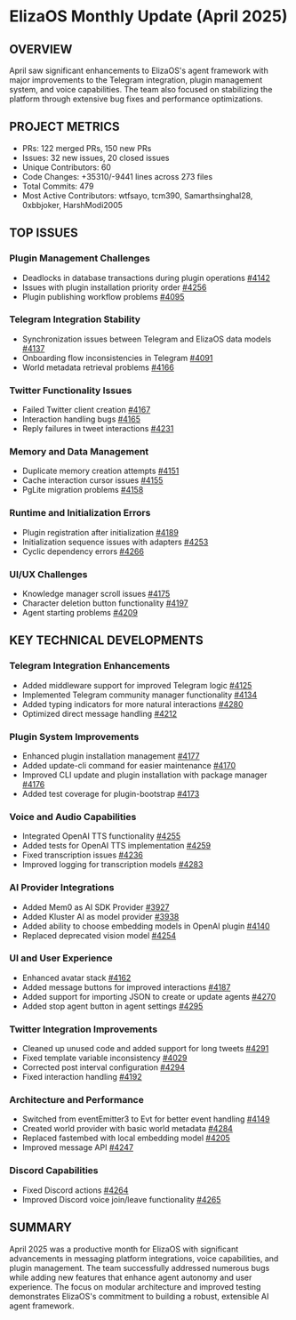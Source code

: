 # ElizaOS Monthly Update (April 2025)

## OVERVIEW
April saw significant enhancements to ElizaOS's agent framework with major improvements to the Telegram integration, plugin management system, and voice capabilities. The team also focused on stabilizing the platform through extensive bug fixes and performance optimizations.

## PROJECT METRICS
- PRs: 122 merged PRs, 150 new PRs
- Issues: 32 new issues, 20 closed issues
- Unique Contributors: 60
- Code Changes: +35310/-9441 lines across 273 files
- Total Commits: 479
- Most Active Contributors: wtfsayo, tcm390, Samarthsinghal28, 0xbbjoker, HarshModi2005

## TOP ISSUES

### Plugin Management Challenges
- Deadlocks in database transactions during plugin operations [#4142](https://github.com/elizaos/eliza/issues/4142)
- Issues with plugin installation priority order [#4256](https://github.com/elizaos/eliza/issues/4256)
- Plugin publishing workflow problems [#4095](https://github.com/elizaos/eliza/issues/4095)

### Telegram Integration Stability
- Synchronization issues between Telegram and ElizaOS data models [#4137](https://github.com/elizaos/eliza/issues/4137)
- Onboarding flow inconsistencies in Telegram [#4091](https://github.com/elizaos/eliza/issues/4091)
- World metadata retrieval problems [#4166](https://github.com/elizaos/eliza/issues/4166)

### Twitter Functionality Issues
- Failed Twitter client creation [#4167](https://github.com/elizaos/eliza/issues/4167)
- Interaction handling bugs [#4165](https://github.com/elizaos/eliza/issues/4165)
- Reply failures in tweet interactions [#4231](https://github.com/elizaos/eliza/issues/4231)

### Memory and Data Management
- Duplicate memory creation attempts [#4151](https://github.com/elizaos/eliza/issues/4151)
- Cache interaction cursor issues [#4155](https://github.com/elizaos/eliza/issues/4155)
- PgLite migration problems [#4158](https://github.com/elizaos/eliza/issues/4158)

### Runtime and Initialization Errors
- Plugin registration after initialization [#4189](https://github.com/elizaos/eliza/issues/4189)
- Initialization sequence issues with adapters [#4253](https://github.com/elizaos/eliza/issues/4253)
- Cyclic dependency errors [#4266](https://github.com/elizaos/eliza/issues/4266)

### UI/UX Challenges
- Knowledge manager scroll issues [#4175](https://github.com/elizaos/eliza/issues/4175)
- Character deletion button functionality [#4197](https://github.com/elizaos/eliza/issues/4197)
- Agent starting problems [#4209](https://github.com/elizaos/eliza/issues/4209)

## KEY TECHNICAL DEVELOPMENTS

### Telegram Integration Enhancements
- Added middleware support for improved Telegram logic [#4125](https://github.com/elizaos/eliza/pull/4125)
- Implemented Telegram community manager functionality [#4134](https://github.com/elizaos/eliza/pull/4134)
- Added typing indicators for more natural interactions [#4280](https://github.com/elizaos/eliza/pull/4280)
- Optimized direct message handling [#4212](https://github.com/elizaos/eliza/pull/4212)

### Plugin System Improvements
- Enhanced plugin installation management [#4177](https://github.com/elizaos/eliza/pull/4177)
- Added update-cli command for easier maintenance [#4170](https://github.com/elizaos/eliza/pull/4170)
- Improved CLI update and plugin installation with package manager [#4176](https://github.com/elizaos/eliza/pull/4176)
- Added test coverage for plugin-bootstrap [#4173](https://github.com/elizaos/eliza/pull/4173)

### Voice and Audio Capabilities
- Integrated OpenAI TTS functionality [#4255](https://github.com/elizaos/eliza/pull/4255)
- Added tests for OpenAI TTS implementation [#4259](https://github.com/elizaos/eliza/pull/4259)
- Fixed transcription issues [#4236](https://github.com/elizaos/eliza/pull/4236)
- Improved logging for transcription models [#4283](https://github.com/elizaos/eliza/pull/4283)

### AI Provider Integrations
- Added Mem0 as AI SDK Provider [#3927](https://github.com/elizaos/eliza/pull/3927)
- Added Kluster AI as model provider [#3938](https://github.com/elizaos/eliza/pull/3938)
- Added ability to choose embedding models in OpenAI plugin [#4140](https://github.com/elizaos/eliza/pull/4140)
- Replaced deprecated vision model [#4254](https://github.com/elizaos/eliza/pull/4254)

### UI and User Experience
- Enhanced avatar stack [#4162](https://github.com/elizaos/eliza/pull/4162)
- Added message buttons for improved interactions [#4187](https://github.com/elizaos/eliza/pull/4187)
- Added support for importing JSON to create or update agents [#4270](https://github.com/elizaos/eliza/pull/4270)
- Added stop agent button in agent settings [#4295](https://github.com/elizaos/eliza/pull/4295)

### Twitter Integration Improvements
- Cleaned up unused code and added support for long tweets [#4291](https://github.com/elizaos/eliza/pull/4291)
- Fixed template variable inconsistency [#4029](https://github.com/elizaos/eliza/pull/4029)
- Corrected post interval configuration [#4294](https://github.com/elizaos/eliza/pull/4294)
- Fixed interaction handling [#4192](https://github.com/elizaos/eliza/pull/4192)

### Architecture and Performance
- Switched from eventEmitter3 to Evt for better event handling [#4149](https://github.com/elizaos/eliza/pull/4149)
- Created world provider with basic world metadata [#4284](https://github.com/elizaos/eliza/pull/4284)
- Replaced fastembed with local embedding model [#4205](https://github.com/elizaos/eliza/pull/4205)
- Improved message API [#4247](https://github.com/elizaos/eliza/pull/4247)

### Discord Capabilities
- Fixed Discord actions [#4264](https://github.com/elizaos/eliza/pull/4264)
- Improved Discord voice join/leave functionality [#4265](https://github.com/elizaos/eliza/pull/4265)

## SUMMARY
April 2025 was a productive month for ElizaOS with significant advancements in messaging platform integrations, voice capabilities, and plugin management. The team successfully addressed numerous bugs while adding new features that enhance agent autonomy and user experience. The focus on modular architecture and improved testing demonstrates ElizaOS's commitment to building a robust, extensible AI agent framework.